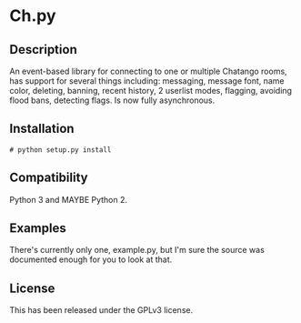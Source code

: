 Ch.py
=====

Description
-----------
An event-based library for connecting to one or multiple Chatango rooms, has support for several things including: messaging, message font, name color, deleting, banning, recent history, 2 userlist modes, flagging, avoiding flood bans, detecting flags.
Is now fully asynchronous.

Installation
------------
	# python setup.py install

Compatibility
-------------
Python 3 and MAYBE Python 2.

Examples
--------
There's currently only one, example.py, but I'm sure the source was documented enough for you to look at that.

License
-------
This has been released under the GPLv3 license.
